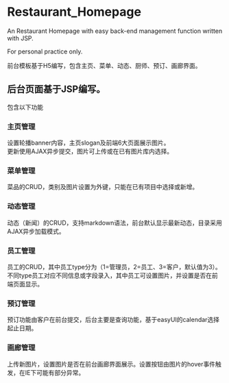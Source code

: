 # Restaurant_Homepage
An Restaurant Homepage with easy back-end management function written with JSP.

For personal practice only.

前台模板基于H5编写，包含主页、菜单、动态、厨师、预订、画廊界面。

## 后台页面基于JSP编写。
包含以下功能
### 主页管理
设置轮播banner内容，主页slogan及前端6大页面展示图片。  
更新使用AJAX异步提交，图片可上传或在已有图片库内选择。
### 菜单管理
菜品的CRUD，类别及图片设置为外键，只能在已有项目中选择或新增。
### 动态管理
动态（新闻）的CRUD，支持markdown语法，前台默认显示最新动态，目录采用AJAX异步加载模式。
### 员工管理
员工的CRUD，其中员工type分为（1=管理员，2=员工、3=客户，默认值为3）。
不同type员工对应不同信息或字段录入，其中员工可设置图片，并设置是否在前端页面显示。
### 预订管理
预订功能由客户在前台提交，后台主要是查询功能，基于easyUI的calendar选择起止日期。
### 画廊管理
上传新图片，设置图片是否在前台画廊界面展示。设置按钮由图片的hover事件触发，在IE下可能有部分异常。
